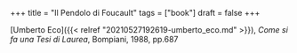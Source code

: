 +++
title = "Il Pendolo di Foucault"
tags = ["book"]
draft = false
+++

[Umberto Eco]({{< relref "20210527192619-umberto_eco.md" >}}), _Come si fa una Tesi di Laurea_, Bompiani, 1988, pp.687
